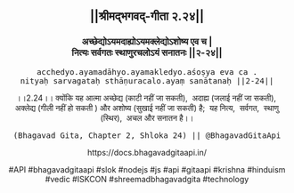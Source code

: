 <center><h2>||श्रीमद्‍भगवद्‍-गीता २.२४||</h2>
<h3>अच्छेद्योऽयमदाह्योऽयमक्लेद्योऽशोष्य एव च |<br/>नित्यः सर्वगतः स्थाणुरचलोऽयं सनातनः ||२-२४||</h3>
<pre>acchedyo.ayamadāhyo.ayamakledyo.aśoṣya eva ca .<br/>nityaḥ sarvagataḥ sthāṇuracalo.ayaṃ sanātanaḥ ||2-24||</pre>
<p>।।2.24।। क्योंकि यह आत्मा अच्छेद्य (काटी नहीं जा सकती),  अदाह्य (जलाई नहीं जा सकती),  अक्लेद्य (गीली नहीं हो सकती ) और अशोष्य (सुखाई नहीं जा सकती) है;  यह नित्य,  सर्वगत,  स्थाणु (स्थिर),  अचल और सनातन है।।</p>
<pre>(Bhagavad Gita, Chapter 2, Shloka 24) || @BhagavadGitaApi</pre><p>https://docs.bhagavadgitaapi.in/</p><p>#API #bhagavadgitaapi #slok #nodejs #js #api #gitaapi #krishna #hinduism #vedic #ISKCON #shreemadbhagavadgita #technology</p></center>